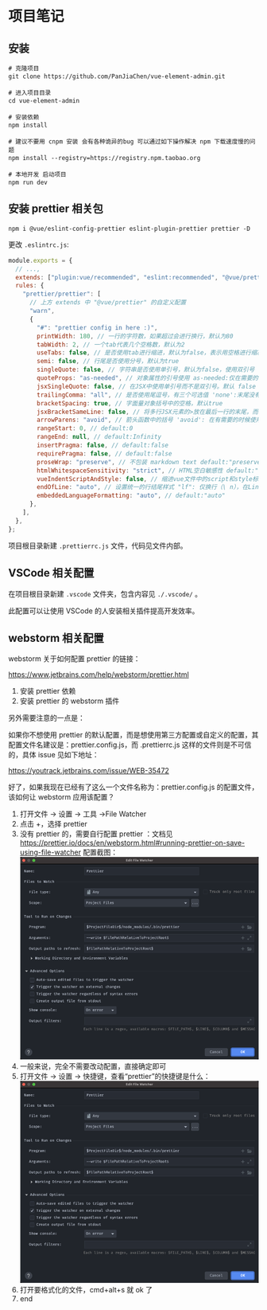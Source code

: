 # 项目笔记

## 安装

```shell
# 克隆项目
git clone https://github.com/PanJiaChen/vue-element-admin.git

# 进入项目目录
cd vue-element-admin

# 安装依赖
npm install

# 建议不要用 cnpm 安装 会有各种诡异的bug 可以通过如下操作解决 npm 下载速度慢的问题
npm install --registry=https://registry.npm.taobao.org

# 本地开发 启动项目
npm run dev
```

## 安装 prettier 相关包

```shell
npm i @vue/eslint-config-prettier eslint-plugin-prettier prettier -D
```

更改 `.eslintrc.js`:

```js
module.exports = {
  // ...,
  extends: ["plugin:vue/recommended", "eslint:recommended", "@vue/prettier"],
  rules: {
    "prettier/prettier": [
      // 上方 extends 中 "@vue/prettier" 的自定义配置
      "warn",
      {
        "#": "prettier config in here :)",
        printWidth: 180, // 一行的字符数，如果超过会进行换行，默认为80
        tabWidth: 2, // 一个tab代表几个空格数，默认为2
        useTabs: false, // 是否使用tab进行缩进，默认为false，表示用空格进行缩减
        semi: false, // 行尾是否使用分号，默认为true
        singleQuote: false, // 字符串是否使用单引号，默认为false，使用双引号
        quoteProps: "as-needed", // 对象属性的引号使用 as-needed:仅在需要的时候使用 | consistent:有一个属性需要引号，就都需要引号 | preserve:保留用户输入的情况 默认 as-needed
        jsxSingleQuote: false, // 在JSX中使用单引号而不是双引号。默认 false
        trailingComma: "all", // 是否使用尾逗号，有三个可选值 'none':末尾没有逗号 | 'es5':es5有效的地方保留 | 'all':在可能的地方都加上逗号 默认为es5
        bracketSpacing: true, // 字面量对象括号中的空格，默认true
        jsxBracketSameLine: false, // 将多行JSX元素的>放在最后一行的末尾，而不是单独放在下一行(这不适用于自闭元素)。默认false
        arrowParens: "avoid", // 箭头函数中的括号 'avoid': 在有需要的时候使用. Example: x => x | 'always' - 一直使用. Example: (x) => x
        rangeStart: 0, // default:0
        rangeEnd: null, // default:Infinity
        insertPragma: false, // default:false
        requirePragma: false, // default:false
        proseWrap: "preserve", // 不包装 markdown text default:"preserve"
        htmlWhitespaceSensitivity: "strict", // HTML空白敏感性 default:"css"
        vueIndentScriptAndStyle: false, // 缩进vue文件中的script和style标签 false:不缩进Vue文件中的脚本和样式标签 | true - 缩进Vue文件中的脚本和样式标签 默认false
        endOfLine: "auto", // 设置统一的行结尾样式 "lf": 仅换行（\ n），在Linux和macOS以及git repos内部通用 | "crlf": 回车符+换行符（\ r \ n），在Windows上很常见 | "cr" - 仅回车符（\ r），很少使用 | "auto" - 保持现有的行尾（通过查看第一行后的内容对一个文件中的混合值进行归一化）地址：https://stackoverflow.com/questions/53516594/why-do-i-keep-getting-delete-cr-prettier-prettier
        embeddedLanguageFormatting: "auto", // default:"auto"
      },
    ],
  },
};
```

项目根目录新建 `.prettierrc.js` 文件，代码见文件内部。

## VSCode 相关配置

在项目根目录新建 `.vscode` 文件夹，包含内容见 `./.vscode/` 。

此配置可以让使用 VSCode 的人安装相关插件提高开发效率。

## webstorm 相关配置

webstorm 关于如何配置 prettier 的链接：

https://www.jetbrains.com/help/webstorm/prettier.html

1. 安装 prettier 依赖
2. 安装 prettier 的 webstorm 插件

另外需要注意的一点是：

如果你不想使用 prettier 的默认配置，而是想使用第三方配置或自定义的配置，其配置文件名建议是：prettier.config.js，而 .prettierrc.js 这样的文件则是不可信的，具体 issue 见如下地址：

https://youtrack.jetbrains.com/issue/WEB-35472

好了，如果我现在已经有了这么一个文件名称为：prettier.config.js 的配置文件，该如何让 webstorm 应用该配置？

1. 打开文件 → 设置 → 工具 →File Watcher
2. 点击 +，选择 prettier
3. 没有 prettier 的，需要自行配置 prettier ：文档见 https://prettier.io/docs/en/webstorm.html#running-prettier-on-save-using-file-watcher 配置截图：
   ![webstorm-prettier-config](./images/webstorm-prettier-config.png)
4. 一般来说，完全不需要改动配置，直接确定即可
5. 打开文件 → 设置 → 快捷键，查看“prettier”的快捷键是什么：![webstorm-prettier-config](./images/webstorm-prettier-config.png)
6. 打开要格式化的文件，cmd+alt+s 就 ok 了
7. end
